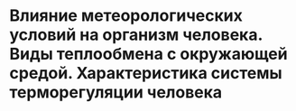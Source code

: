 # Влияние метеорологических условий на организм человека. Виды теплообмена с окружающей средой. Характеристика системы терморегуляции человека

